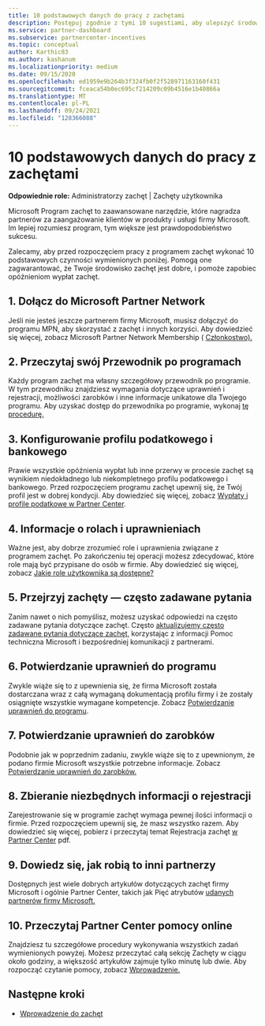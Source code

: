 ```yaml
---
title: 10 podstawowych danych do pracy z zachętami
description: Postępuj zgodnie z tymi 10 sugestiami, aby ulepszyć środowisko programu zachęt i otrzymać wypłaty wcześniej.
ms.service: partner-dashboard
ms.subservice: partnercenter-incentives
ms.topic: conceptual
author: Karthic83
ms.author: kashanum
ms.localizationpriority: medium
ms.date: 09/15/2020
ms.openlocfilehash: ed1959e9b264b3f324fb0f2f528971163160f431
ms.sourcegitcommit: fceaca54b0ec695cf214209c09b4516e1b40866a
ms.translationtype: MT
ms.contentlocale: pl-PL
ms.lasthandoff: 09/24/2021
ms.locfileid: "128366088"
---
```

# <a name="the-10-essentials-for-working-with-incentives"></a>10 podstawowych danych do pracy z zachętami

**Odpowiednie role:** Administratorzy zachęt | Zachęty użytkownika

Microsoft Program zachęt to zaawansowane narzędzie, które nagradza partnerów za zaangażowanie klientów w produkty i usługi firmy Microsoft. Im lepiej rozumiesz program, tym większe jest prawdopodobieństwo sukcesu.

Zalecamy, aby przed rozpoczęciem pracy z  programem zachęt wykonać 10 podstawowych czynności wymienionych poniżej. Pomogą one zagwarantować, że Twoje środowisko zachęt jest dobre, i pomoże zapobiec opóźnieniom wypłat zachęt.

## <a name="1-join-the-microsoft-partner-network"></a>1. Dołącz do Microsoft Partner Network

Jeśli nie jesteś jeszcze partnerem firmy Microsoft, musisz dołączyć do programu MPN, aby skorzystać z zachęt i innych korzyści. Aby dowiedzieć się więcej, zobacz Microsoft Partner Network Membership ( [Członkostwo).](https://partner.microsoft.com/membership)

## <a name="2-read-your-incentives-program-guide"></a>2. Przeczytaj swój Przewodnik po programach

Każdy program zachęt ma własny szczegółowy przewodnik po programie. W tym przewodniku znajdziesz wymagania dotyczące uprawnień i rejestracji, możliwości zarobków i inne informacje unikatowe dla Twojego programu. Aby uzyskać dostęp do przewodnika po programie, wykonaj [tę procedurę.](incentives-determined-your-program-eligibility.md#determining-your-program-eligibility)

## <a name="3-set-up-your-tax-and-banking-profile"></a>3. Konfigurowanie profilu podatkowego i bankowego

Prawie wszystkie opóźnienia wypłat lub inne przerwy w procesie zachęt są wynikiem niedokładnego lub niekompletnego profilu podatkowego i bankowego. Przed rozpoczęciem programu zachęt upewnij się, że Twój profil jest w dobrej kondycji. Aby dowiedzieć się więcej, zobacz [Wypłaty i profile podatkowe w Partner Center](incentives-create-and-manage-your-payout-and-tax-profiles.md).

## <a name="4-learn-about-roles-and-permissions"></a>4. Informacje o rolach i uprawnieniach

Ważne jest, aby dobrze zrozumieć role i uprawnienia związane z programem zachęt. Po zakończeniu tej operacji możesz zdecydować, które role mają być przypisane do osób w firmie. Aby dowiedzieć się więcej, zobacz [Jakie role użytkownika są dostępne?](incentives-faq.yml#what-user-roles-are-available-)

## <a name="5-review-the-incentives-faq"></a>5. Przejrzyj zachęty — często zadawane pytania

Zanim nawet o nich pomyślisz, możesz uzyskać odpowiedzi na często zadawane pytania dotyczące zachęt. Często [aktualizujemy często zadawane pytania dotyczące zachęt,](incentives-faq.yml) korzystając z informacji Pomoc techniczna Microsoft i bezpośredniej komunikacji z partnerami.

## <a name="6-confirm-your-program-eligibility"></a>6. Potwierdzanie uprawnień do programu

Zwykle wiąże się to z upewnienia się, że firma Microsoft została dostarczana wraz z całą wymaganą dokumentacją profilu firmy i że zostały osiągnięte wszystkie wymagane kompetencje. Zobacz [Potwierdzanie uprawnień do programu](incentives-determined-your-program-eligibility.md).

## <a name="7-confirm-your-earnings-eligibility"></a>7. Potwierdzanie uprawnień do zarobków

Podobnie jak w poprzednim zadaniu, zwykle wiąże się to z upewnionym, że podano firmie Microsoft wszystkie potrzebne informacje. Zobacz [Potwierdzanie uprawnień do zarobków.](incentives-confirm-your-earnings-eligibility.md)

## <a name="8-gather-the-necessary-enrollment-information"></a>8. Zbieranie niezbędnych informacji o rejestracji

Zarejestrowanie się w programie zachęt wymaga pewnej ilości informacji o firmie. Przed rozpoczęciem upewnij się, że masz wszystko razem. Aby dowiedzieć się więcej, pobierz i przeczytaj temat Rejestracja zachęt [w Partner Center](https://assetsprod.microsoft.com/partner-center-incentives-enrollment.pdf) pdf.

## <a name="9-learn-how-other-partners-do-it"></a>9. Dowiedz się, jak robią to inni partnerzy

Dostępnych jest wiele dobrych artykułów dotyczących zachęt firmy Microsoft i ogólnie Partner Center, takich jak Pięć atrybutów [udanych partnerów firmy Microsoft.](https://www.microsoft.com/en-us/us-partner-blog/2019/08/29/the-five-attributes-of-successful-microsoft-partners/)

## <a name="10-read-the-partner-center-online-help"></a>10. Przeczytaj Partner Center pomocy online

Znajdziesz tu szczegółowe procedury wykonywania wszystkich zadań wymienionych powyżej. Możesz przeczytać całą sekcję Zachęty w ciągu około godziny, a większość artykułów zajmuje tylko minutę lub dwie. Aby rozpocząć czytanie pomocy, zobacz [Wprowadzenie.](incentives-get-started-intro.md)

## <a name="next-steps"></a>Następne kroki

- [Wprowadzenie do zachęt](incentives-get-started-intro.md)

